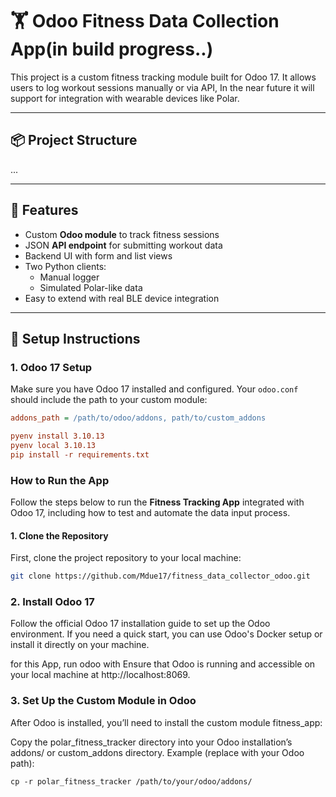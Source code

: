 # 🏋️ Odoo Fitness Data Collection App(in build progress..)

This project is a custom fitness tracking module built for Odoo 17. It allows users to log workout sessions manually or via API, In the near future it will support for integration with wearable devices like Polar.

---

## 📦 Project Structure

...

---

## 🚀 Features

- Custom **Odoo module** to track fitness sessions
- JSON **API endpoint** for submitting workout data
- Backend UI with form and list views
- Two Python clients:
  - Manual logger
  - Simulated Polar-like data
- Easy to extend with real BLE device integration

---

## 🔧 Setup Instructions

### 1. Odoo 17 Setup

Make sure you have Odoo 17 installed and configured. Your `odoo.conf` should include the path to your custom module:

```ini
addons_path = /path/to/odoo/addons, path/to/custom_addons

pyenv install 3.10.13
pyenv local 3.10.13
pip install -r requirements.txt

```
### How to Run the App

Follow the steps below to run the **Fitness Tracking App** integrated with Odoo 17, including how to test and automate the data input process.

#### 1. **Clone the Repository**

First, clone the project repository to your local machine:

```bash
git clone https://github.com/Mdue17/fitness_data_collector_odoo.git

```

### 2. Install Odoo 17
Follow the official Odoo 17 installation guide to set up the Odoo environment. If you need a quick start, you can use Odoo's Docker setup or install it directly on your machine.

for this App, run odoo with 
Ensure that Odoo is running and accessible on your local machine at http://localhost:8069.

### 3. Set Up the Custom Module in Odoo
After Odoo is installed, you’ll need to install the custom module fitness_app:

Copy the polar_fitness_tracker directory into your Odoo installation’s addons/ or custom_addons directory.
Example (replace with your Odoo path):

```
cp -r polar_fitness_tracker /path/to/your/odoo/addons/
```

